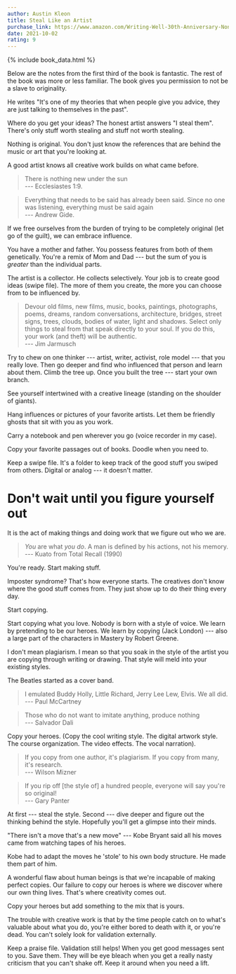 ```yaml
---
author: Austin Kleon
title: Steal Like an Artist
purchase_link: https://www.amazon.com/Writing-Well-30th-Anniversary-Nonfiction-ebook/dp/B0090RVGW0/ref=tmm_kin_swatch_0?_encoding=UTF8&qid=1633490377&sr=8-2
date: 2021-10-02
rating: 9
---
```


{% include book_data.html %}

Below are the notes from the first third of the book is fantastic. The rest of the book was more or less familiar. The book gives you permission to not be a slave to originality.

He writes "It's one of my theories that when people give you advice, they are just talking to themselves in the past".

Where do you get your ideas? The honest artist answers "I steal them". There's only stuff worth stealing and stuff not worth stealing.

Nothing is original. You don't just know the references that are behind the music or art that you're looking at.

A good artist knows all creative work builds on what came before. 

> There is nothing new under the sun  
> --- Ecclesiastes 1:9.

> Everything that needs to be said has already been said. Since no one was listening, everything must be said again  
> --- Andrew Gide.

If we free ourselves from the burden of trying to be completely original (let go of the guilt), we can embrace influence.

You have a mother and father. You possess features from both of them genetically. You're a remix of Mom and Dad --- but the sum of you is _greater_ than the individual parts.

The artist is a collector. He collects selectively. Your job is to create good ideas (swipe file). The more of them you create, the more you can choose from to be influenced by.

> Devour old films, new films, music, books, paintings, photographs, poems, dreams, random conversations, 
> architecture, bridges, street signs, trees, clouds, bodies of water, light and shadows. 
> Select only things to steal from that speak directly to your soul. If you do this, your work (and theft) will be authentic.   
> --- Jim Jarmusch

Try to chew on one thinker --- artist, writer, activist, role model --- that you really love. 
Then go deeper and find who influenced that person and learn about them. Climb the tree up. Once you built the tree --- start your own branch.

See yourself intertwined with a creative lineage (standing on the shoulder of giants).

Hang influences or pictures of your favorite artists. Let them be friendly ghosts that sit with you as you work.

Carry a notebook and pen wherever you go (voice recorder in my case).

Copy your favorite passages out of books. Doodle when you need to.

Keep a swipe file. It's a folder to keep track of the good stuff you swiped from others. Digital or analog --- it doesn't matter.

# Don't wait until you figure yourself out
It is the act of making things and doing work that we figure out who we are.

> _You_ are what _you do_. A man is defined by his actions, not his memory.  
> --- Kuato from Total Recall (1990)

You're ready. Start making stuff.

Imposter syndrome? That's how everyone starts. The creatives don't know where the good stuff comes from. They just show up to do their thing every day.

Start copying.

Start copying what you love. Nobody is born with a style of voice. We learn by pretending to be our heroes. We learn by copying (Jack London) --- also a large part of the characters in Mastery by Robert Greene.

I don't mean plagiarism. I mean so that you soak in the style of the artist you are copying through writing or drawing. That style will meld into your existing styles.

The Beatles started as a cover band.

> I emulated Buddy Holly, Little Richard, Jerry Lee Lew, Elvis. We all did.  
> --- Paul McCartney

> Those who do not want to imitate anything, produce nothing  
> --- Salvador Dali

Copy your heroes. (Copy the cool writing style. The digital artwork style. The course organization. The video effects. The vocal narration).

> If you copy from one author, it's plagiarism. If you copy from many, it's research.  
> --- Wilson Mizner

> If you rip off [the style of] a hundred people, everyone will say you're so original!  
> --- Gary Panter

At first --- steal the style. Second --- dive deeper and figure out the thinking behind the style. Hopefully you'll get a glimpse into their minds.

"There isn't a move that's a new move" --- Kobe Bryant said all his moves came from watching tapes of his heroes.

Kobe had to adapt the moves he 'stole' to his own body structure. He made them part of him.

A wonderful flaw about human beings is that we're incapable of making perfect copies. 
Our failure to copy our heroes is where we discover where our own thing lives. That's where creativity comes out.

Copy your heroes but add something to the mix that is yours.

The trouble with creative work is that by the time people catch on to what's valuable about what you do, you're either bored to death with it, or you're dead. You can't solely look for validation externally.

Keep a praise file. Validation still helps! When you get good messages sent to you. Save them. 
They will be eye bleach when you get a really nasty criticism that you can't shake off. Keep it around when you need a lift.